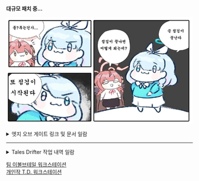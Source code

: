
**대규모 패치 중...**

[![로동은 다이나믹하게](/images/mollupatch.webp)](https://youtu.be/QUXKib-jfEM?si=_aNqwBoXBLYhuk53)


<details>
<summary>엣지 오브 게이트 링크 및 문서 일람</summary>


## 1. GDD
엣지 오브 게이트의 GDD를 링크

## 2. [세계관 설정](https://prairie-spinach-4fb.notion.site/a4f98f56b3624a0f8bb5f4ab1727330b?pvs=4)
엣지 오브 게이트의 세계관 설정을 링크

###     2-1. [캐릭터 설정](https://prairie-spinach-4fb.notion.site/83824dbf23cd4d7bb86dec29b39e1e8e?pvs=4)
엣지 오브 게이트의 캐릭터 설정을 링크, 주요 인물 관계도가 PDF본으로 첨부.

###     2-2 [아이템 설정](https://prairie-spinach-4fb.notion.site/394a91e03601439cb58fe72b608ddedb?pvs=4)
엣지 오브 게이트의 아이템 설정을 종합적으로 정리

####     2-2-1. [근접 무기 설정](https://prairie-spinach-4fb.notion.site/1fd32f8c4e0346359a77986d57a3ffeb?pvs=4)
엣지 오브 게이트의 근접 무기 설정을 링크

####     2-2-2. [원거리 무기 설정](https://prairie-spinach-4fb.notion.site/49291e0465604ee2a19f77c92108f42d?pvs=4)
엣지 오브 게이트의 원거리 무기 설정을 링크

####     2-2-2. [소모 아이템 설정](https://prairie-spinach-4fb.notion.site/490a3acda95a44548cb25175e5fa1276?pvs=4)
엣지 오브 게이트의 소모 아이템 설정을 링크, 소모품 컨셉 워크리스트가 PDF본으로 첨부.


###     2-3. [몬스터 설정](https://prairie-spinach-4fb.notion.site/9092e365dde243f28dd7884248bb4c3e?pvs=4)
엣지 오브 게이트의 몬스터 설정을 링크

###     2-4. [기술적 배경 설정](https://prairie-spinach-4fb.notion.site/be7db57fa4894fca895d8d370755d11b?pvs=4)
엣지 오브 게이트의 기술적 배경 설정을 링크

###     2-5. [스킬 설정](https://prairie-spinach-4fb.notion.site/0418657ba6bf4909bd17bc86dc295ad8?pvs=4)
엣지 오브 게이트의 스킬 설정을 링크, 스킬 컨셉 워크리스트가 PDF본으로 첨부.

## [3. 시나리오](https://prairie-spinach-4fb.notion.site/11bbed49c8ab4d68ac4813e78f6c7807?pvs=4)
: 엣지 오브 게이트의 시나리오를 링크

## 4. [스토리보드](./contents/엣지_오브_게이트_시네마틱%20무비%20내러티브%20기획서%200322.pdf)
엣지 오브 게이트의 스토리 보드를 링크

## 5. UI
엣지 오브 게이트의 UI 컨셉을 링크

## 6. 레벨 디자인
엣지 오브 게이트의 레벨 디자인을 링크
</details>

-----

<details>
<summary>Tales Drifter 작업 내역 일람</summary>

-----
**전투 플로우 레퍼런스 예시**

탐색 상태 <br>
플레이어 혹은 적이 발견됨 <br>
전투 시작 <br>
플레이어 액션(공격, 회피, 이동 등) <br>
플레이어 액션에 대해 적의 공격 반응 <br>
공격 받은 개체의 피해량 계산 후 체력 감소 <br>
액션 결과에 따른 플레이어와 적 상태 변화(넉백, 기절 등) <br>
-플레이어의 체력이 0 미만일 경우 사망 후 UI 출력, 아닐 경우 전투를 지속 <br>
-적의 체력이 0 미만일 경우 사망, 아닐 경우 전투를 지속 <br>
플레이어가 모든 적을 처치하면 전투 종료 <br>
탐색 상태로 전환 <br>
-----

</details>

[팀 이볼브테일 워크스테이션](https://prairie-spinach-4fb.notion.site/d73eae4bdc83488c84aacc69bc57f8c5?pvs=4)   
[개인작 T.D. 워크스테이션](https://prairie-spinach-4fb.notion.site/Tales-drifter-42ac61eaeeae43b5889033d5cdf93402?pvs=4)